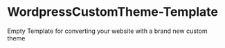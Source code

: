 # WordpressCustomTheme-Template
Empty Template for converting your website with a brand new custom theme
